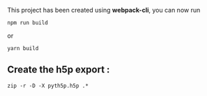 This project has been created using **webpack-cli**, you can now run

```
npm run build
```

or

```
yarn build
```

## Create the h5p export :

```
zip -r -D -X pyth5p.h5p .*
```